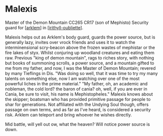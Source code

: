 # Malexis
Master of the Demon Mountain CC265 CR17 (son of Mephisto)
Security guard for [[arklem]] in [[irithyll-oubliette]].

Malexis helps out as Arklem's body guard, guards the power source, but is generally lazy, invites over vrock friends and uses it to watch the interminensional scry-beacon above the frozen wastes of mephistar or the fire lakes of styx. Whilst conjuring up woodland creatures and eating them raw.
Previous "king of demon mountain", rags to riches story, with nothing but books of summoning scrolls, a power source, and a mountain gifted to me from my father, and now, I was the Master of Demon Mountain; revered by many Tieflings in Dis. "Was doing so well, that it was time to try my many talents on something else, now I am watching over one of the most powerful liches in the prime material."
"My father, oh, an academic and nobleman, the cold lord? the baron of cania? oh, well, if you are ever in Cania, be sure to visit, his name is Mephistopheles."
Malexis knows about the skipper; boatsman who has provided primitive passage for people to shar for generations. Not affiliated with the Undying Soul though, offers passage on own terms, and as far as I've heard, is considered a security risk. Arklem can teleport and bring whoever he wishes directly.

Mid battle, will yell out ow, what the heaven?
Will notice power source is down.

[//begin]: # "Autogenerated link references for markdown compatibility"
[arklem]: arklem "Arklem Greeth"
[irithyll-oubliette]: ../east/irithyll-oubliette "Irithyll Oubliette"
[//end]: # "Autogenerated link references"